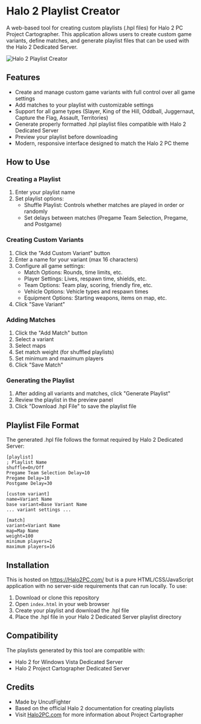 # Halo 2 Playlist Creator

A web-based tool for creating custom playlists (.hpl files) for Halo 2 PC Project Cartographer. This application allows users to create custom game variants, define matches, and generate playlist files that can be used with the Halo 2 Dedicated Server.

![Halo 2 Playlist Creator](screenshot.png)

## Features

- Create and manage custom game variants with full control over all game settings
- Add matches to your playlist with customizable settings
- Support for all game types (Slayer, King of the Hill, Oddball, Juggernaut, Capture the Flag, Assault, Territories)
- Generate properly formatted .hpl playlist files compatible with Halo 2 Dedicated Server
- Preview your playlist before downloading
- Modern, responsive interface designed to match the Halo 2 PC theme

## How to Use

### Creating a Playlist

1. Enter your playlist name
2. Set playlist options:
   - Shuffle Playlist: Controls whether matches are played in order or randomly
   - Set delays between matches (Pregame Team Selection, Pregame, and Postgame)

### Creating Custom Variants

1. Click the "Add Custom Variant" button
2. Enter a name for your variant (max 16 characters)
3. Configure all game settings:
   - Match Options: Rounds, time limits, etc.
   - Player Settings: Lives, respawn time, shields, etc.
   - Team Options: Team play, scoring, friendly fire, etc.
   - Vehicle Options: Vehicle types and respawn times
   - Equipment Options: Starting weapons, items on map, etc.
4. Click "Save Variant"

### Adding Matches

1. Click the "Add Match" button
2. Select a variant
3. Select maps
4. Set match weight (for shuffled playlists)
5. Set minimum and maximum players
6. Click "Save Match"

### Generating the Playlist

1. After adding all variants and matches, click "Generate Playlist"
2. Review the playlist in the preview panel
3. Click "Download .hpl File" to save the playlist file

## Playlist File Format

The generated .hpl file follows the format required by Halo 2 Dedicated Server:

```
[playlist]
; Playlist Name
shuffle=On/Off
Pregame Team Selection Delay=10
Pregame Delay=10
Postgame Delay=30

[custom variant]
name=Variant Name
base variant=Base Variant Name
... variant settings ...

[match]
variant=Variant Name
map=Map Name
weight=100
minimum players=2
maximum players=16
```

## Installation

This is hosted on https://Halo2PC.com/ but is a pure HTML/CSS/JavaScript application with no server-side requirements that can run locally. To use:

1. Download or clone this repository
2. Open `index.html` in your web browser
3. Create your playlist and download the .hpl file
4. Place the .hpl file in your Halo 2 Dedicated Server playlist directory

## Compatibility

The playlists generated by this tool are compatible with:
- Halo 2 for Windows Vista Dedicated Server
- Halo 2 Project Cartographer Dedicated Server

## Credits

- Made by UncutFighter
- Based on the official Halo 2 documentation for creating playlists
- Visit [Halo2PC.com](https://www.halo2pc.com) for more information about Project Cartographer
